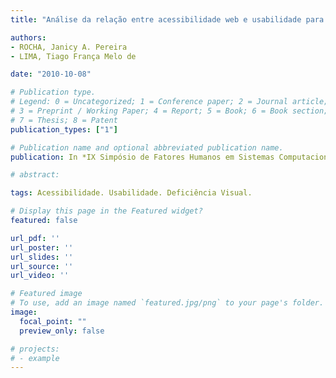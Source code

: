 ```yaml
---
title: "Análise da relação entre acessibilidade web e usabilidade para pessoas com deficiência visual"

authors:
- ROCHA, Janicy A. Pereira
- LIMA, Tiago França Melo de

date: "2010-10-08"

# Publication type.
# Legend: 0 = Uncategorized; 1 = Conference paper; 2 = Journal article;
# 3 = Preprint / Working Paper; 4 = Report; 5 = Book; 6 = Book section;
# 7 = Thesis; 8 = Patent
publication_types: ["1"]

# Publication name and optional abbreviated publication name.
publication: In *IX Simpósio de Fatores Humanos em Sistemas Computacionais (IHC)*

# abstract:

tags: Acessibilidade. Usabilidade. Deficiência Visual.

# Display this page in the Featured widget?
featured: false

url_pdf: ''
url_poster: ''
url_slides: ''
url_source: ''
url_video: ''

# Featured image
# To use, add an image named `featured.jpg/png` to your page's folder. 
image:
  focal_point: ""
  preview_only: false

# projects:
# - example
---
```


